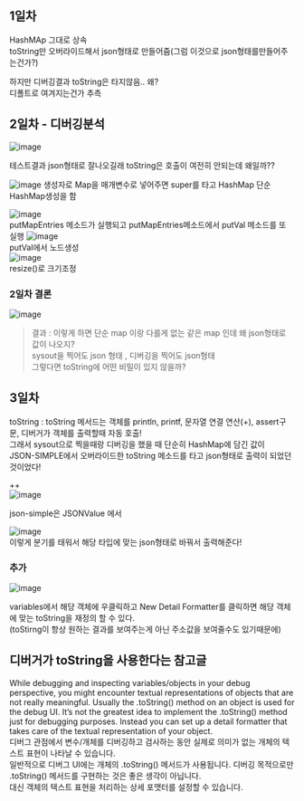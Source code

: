 ## 1일차
HashMAp 그대로 상속  
toString만 오버라이드해서 json형태로 만들어줌(그럼 이것으로 json형태를만들어주는건가?)

하지만 디버깅결과 toString은 타지않음.. 왜?   
디폴트로 여겨지는건가 추측  

## 2일차 - 디버깅분석
![image](https://user-images.githubusercontent.com/97571604/214219506-b518ba70-5ded-4854-81d3-aabc8b9142c3.png)

테스트결과 json형태로 잘나오길래 toString은 호출이 여전히 안되는데 왜일까??

![image](https://user-images.githubusercontent.com/97571604/214220031-91361e4f-8ad4-4826-bb9f-851f4affab09.png)
생성자로 Map을 매개변수로 넣어주면 super를 타고 HashMap 단순 HashMap생성을 함

![image](https://user-images.githubusercontent.com/97571604/214220236-00bc5dd5-efeb-4871-8258-3731f36a946f.png)  
putMapEntries 메소드가 실행되고 putMapEntries메소드에서 putVal 메소드를 또 실행 
![image](https://user-images.githubusercontent.com/97571604/214220579-347831ea-9854-47c6-9392-c870b9dc4fc6.png)  
putVal에서 노드생성   
![image](https://user-images.githubusercontent.com/97571604/214220742-ff7fe81b-7da1-4ad0-8ab7-25008c816fc2.png)    
resize()로 크기조정

### 2일차 결론 
![image](https://user-images.githubusercontent.com/97571604/214222045-249cf2bf-f4f8-4443-b168-b8c52ff3f103.png)

> 결과 : 이렇게 하면 단순 map 이랑 다를게 없는 같은 map 인데 왜 json형태로 값이 나오지?   
> sysout을 찍어도 json 형태 , 디버깅을 찍어도 json형태  
> 그렇다면 toString에 어떤 비밀이 있지 않을까? 
  
    
## 3일차
toString : toString 메서드는 객체를 println, printf, 문자열 연결 연산(+), assert구문, 디버거가 객체를 출력할때 자동 호출!  
그래서 sysout으로 찍을때랑 디버깅을 했을 때 단순히 HashMap에 담긴 값이  
JSON-SIMPLE에서 오버라이드한 toString 메소드를 타고 json형태로 출력이 되었던 것이었다!  

++  
![image](https://user-images.githubusercontent.com/97571604/214223352-24bfc036-98af-4f73-b922-079fc9fe48bb.png)

json-simple은 JSONValue 에서

![image](https://user-images.githubusercontent.com/97571604/214223499-c8c618e8-da21-448c-9ef9-392f572c3e50.png)  
이렇게 분기를 태워서 해당 타입에 맞는 json형태로 바꿔서 출력해준다!




### 추가 
![image](https://user-images.githubusercontent.com/97571604/214224105-9f65d78e-ebe2-4ca6-b494-81f7ba1a33cd.png)

variables에서 해당 객체에 우클릭하고 New Detail Formatter를 클릭하면 해당 객체에 맞는 toString을 재정의 할 수 있다.  
(toStirng이 항상 원하는 결과를 보여주는게 아닌 주소값을 보여줄수도 있기때문에)

## 디버거가 toString을 사용한다는 참고글

While debugging and inspecting variables/objects in your debug perspective, you might encounter textual representations of objects that are not really meaningful.   Usually the .toString() method on an object is used for the debug UI. It’s not the greatest idea to implement the .toString() method just for debugging purposes.   Instead you can set up a detail formatter that takes care of the textual representation of your object.  
디버그 관점에서 변수/개체를 디버깅하고 검사하는 동안 실제로 의미가 없는 개체의 텍스트 표현이 나타날 수 있습니다.   
일반적으로 디버그 UI에는 개체의 .toString() 메서드가 사용됩니다. 디버깅 목적으로만 .toString() 메서드를 구현하는 것은 좋은 생각이 아닙니다.   
대신 객체의 텍스트 표현을 처리하는 상세 포맷터를 설정할 수 있습니다.
